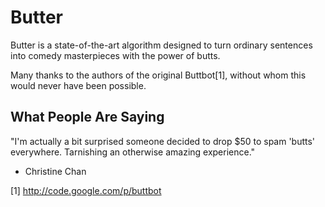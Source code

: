 Butter
======

Butter is a state-of-the-art algorithm designed to turn ordinary sentences into
comedy masterpieces with the power of butts.

Many thanks to the authors of the original Buttbot[1], without whom this would
never have been possible.

What People Are Saying
----------------------

"I'm actually a bit surprised someone decided to drop $50 to spam 'butts'
everywhere. Tarnishing an otherwise amazing experience."

 - Christine Chan

[1] http://code.google.com/p/buttbot